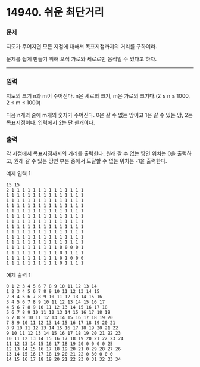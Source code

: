 # 14940. 쉬운 최단거리

### 문제
지도가 주어지면 모든 지점에 대해서 목표지점까지의 거리를 구하여라.

문제를 쉽게 만들기 위해 오직 가로와 세로로만 움직일 수 있다고 하자.

---

### 입력
지도의 크기 n과 m이 주어진다. n은 세로의 크기, m은 가로의 크기다.(2 ≤ n ≤ 1000, 2 ≤ m ≤ 1000)

다음 n개의 줄에 m개의 숫자가 주어진다. 0은 갈 수 없는 땅이고 1은 갈 수 있는 땅, 2는 목표지점이다. 입력에서 2는 단 한개이다.

### 출력
각 지점에서 목표지점까지의 거리를 출력한다. 원래 갈 수 없는 땅인 위치는 0을 출력하고, 원래 갈 수 있는 땅인 부분 중에서 도달할 수 없는 위치는 -1을 출력한다.

예제 입력 1

    15 15
    2 1 1 1 1 1 1 1 1 1 1 1 1 1 1
    1 1 1 1 1 1 1 1 1 1 1 1 1 1 1
    1 1 1 1 1 1 1 1 1 1 1 1 1 1 1
    1 1 1 1 1 1 1 1 1 1 1 1 1 1 1
    1 1 1 1 1 1 1 1 1 1 1 1 1 1 1
    1 1 1 1 1 1 1 1 1 1 1 1 1 1 1
    1 1 1 1 1 1 1 1 1 1 1 1 1 1 1
    1 1 1 1 1 1 1 1 1 1 1 1 1 1 1
    1 1 1 1 1 1 1 1 1 1 1 1 1 1 1
    1 1 1 1 1 1 1 1 1 1 1 1 1 1 1
    1 1 1 1 1 1 1 1 1 1 1 1 1 1 1
    1 1 1 1 1 1 1 1 1 1 0 0 0 0 1
    1 1 1 1 1 1 1 1 1 1 0 1 1 1 1
    1 1 1 1 1 1 1 1 1 1 0 1 0 0 0
    1 1 1 1 1 1 1 1 1 1 0 1 1 1 1

예제 출력 1

    0 1 2 3 4 5 6 7 8 9 10 11 12 13 14
    1 2 3 4 5 6 7 8 9 10 11 12 13 14 15
    2 3 4 5 6 7 8 9 10 11 12 13 14 15 16
    3 4 5 6 7 8 9 10 11 12 13 14 15 16 17
    4 5 6 7 8 9 10 11 12 13 14 15 16 17 18
    5 6 7 8 9 10 11 12 13 14 15 16 17 18 19
    6 7 8 9 10 11 12 13 14 15 16 17 18 19 20
    7 8 9 10 11 12 13 14 15 16 17 18 19 20 21
    8 9 10 11 12 13 14 15 16 17 18 19 20 21 22
    9 10 11 12 13 14 15 16 17 18 19 20 21 22 23
    10 11 12 13 14 15 16 17 18 19 20 21 22 23 24
    11 12 13 14 15 16 17 18 19 20 0 0 0 0 25
    12 13 14 15 16 17 18 19 20 21 0 29 28 27 26
    13 14 15 16 17 18 19 20 21 22 0 30 0 0 0
    14 15 16 17 18 19 20 21 22 23 0 31 32 33 34